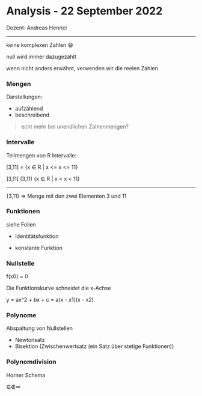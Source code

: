 # Analysis - 22 September 2022
Dozent: Andreas Henrici

---

keine komplexen Zahlen :smile:

null wird immer dazugezählt

wenn nicht anders erwähnt, verwenden wir die reelen Zahlen

### Mengen

Darstellungen:
- aufzählend
- beschreibend

>echt mehr bei unendlichen Zahlenmengen?


### Intervalle

Teilmengen von R Intervalle:

[3,11] = {x ∈ R | x <= x <= 11}

]3,11[ (3,11) {x ∈ R | x < x < 11}

---

{3,11} => Menge mit den zwei Elementen 3 und 11

### Funktionen

siehe Folien

- Identitätsfunktion

- konstante Funktion

### Nullstelle

f(x0) = 0

Die Funktionskurve schneidet die x-Achse

y = ax^2 + bx + c = a(x - x1)(x - x2)

### Polynome

Abspaltung von Nullstellen

- Newtonsatz
- Bisektion (Zwischenwertsatz (ein Satz über stetige Funktionen))

### Polynomdivision

Horner Schema

∈∉∞
